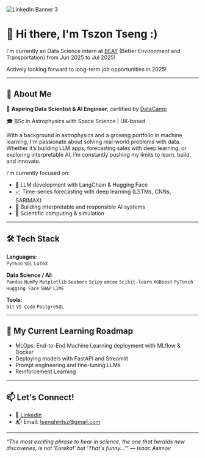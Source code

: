 ![LinkedIn Banner 3](https://github.com/user-attachments/assets/882dbdfc-ccd1-445f-831a-359603d8e2dd)
# 👋 Hi there, I'm Tszon Tseng :)

I'm currently an Data Science intern at [BEAT](https://www.beatzero.co.uk/) (Better Environment and Transportation) from Jun 2025 to Jul 2025!

Actively looking forward to long-term job opportunities in 2025!

---

## 🚀 About Me

🎯 **Aspiring Data Scientist & AI Engineer**, certified by [DataCamp](https://www.datacamp.com/certificate/AEDS0014305898265)

🎓 BSc in Astrophysics with Space Science | UK-based

With a background in astrophysics and a growing portfolio in machine learning, I'm passionate about solving real-world problems with data. Whether it’s building LLM apps, forecasting sales with deep learning, or exploring interpretable AI, I’m constantly pushing my limits to learn, build, and innovate.

I'm currently focused on:
- 🧠 LLM development with LangChain & Hugging Face
- 📈 Time-series forecasting with deep learning (LSTMs, CNNs, SARIMAX)
- 🔎 Building interpretable and responsible AI systems
- 🔬 Scientific computing & simulation

---

## 🛠️ Tech Stack

**Languages:**  
`Python` `SQL` `LaTeX`

**Data Science / AI:**  
`Pandas` `NumPy` `Matplotlib` `Seaborn` `Scipy` `emcee` `Scikit-learn` `XGBoost` `PyTorch` `Hugging Face` `SHAP` `LIME`

**Tools:**  
`Git` `VS Code` `PostgreSQL` 

---

## 🌱 My Current Learning Roadmap

- MLOps: End-to-End Machine Learning deployment with MLflow & Docker  
- Deploying models with FastAPI and Streamlit  
- Prompt engineering and fine-tuning LLMs  
- Reinforcement Learning

---

## 📫 Let's Connect!

- 💼 [LinkedIn](https://www.linkedin.com/in/tszon-tseng-a381aa297/)
- 📬 Email: tsenghintsz@gmail.com

---

*“The most exciting phrase to hear in science, the one that heralds new discoveries, is not 'Eureka!' but 'That's funny...'” — Isaac Asimov*
